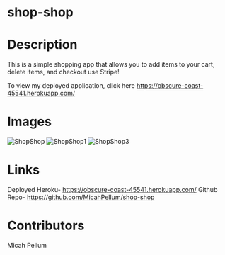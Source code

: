 # shop-shop

# Description
This is a simple shopping app that allows you to add items to your cart, delete items, and checkout use Stripe!

To view my deployed application, click here https://obscure-coast-45541.herokuapp.com/

# Images
![ShopShop](https://user-images.githubusercontent.com/72360277/119681948-ba9b9280-bdff-11eb-9d39-0b6ca139e386.PNG)
![ShopShop1](https://user-images.githubusercontent.com/72360277/119681964-bc655600-bdff-11eb-906d-0603f443941f.PNG)
![ShopShop3](https://user-images.githubusercontent.com/72360277/119681976-bec7b000-bdff-11eb-86e6-ba92d8f5b776.PNG)

# Links 
Deployed Heroku- https://obscure-coast-45541.herokuapp.com/
Github Repo- https://github.com/MicahPellum/shop-shop

# Contributors
Micah Pellum

